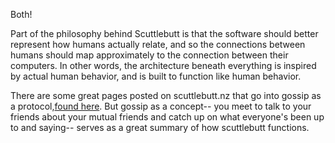 Both!

Part of the philosophy behind Scuttlebutt is that the software should better represent how humans actually relate, and so the connections between humans should map approximately to the connection between their computers. In other words, the architecture beneath everything is inspired by actual human behavior, and is built to function like human behavior.

There are some great pages posted on scuttlebutt.nz that go into gossip as a protocol,[found here](https://www.scuttlebutt.nz/concepts/gossip.html). But gossip as a concept-- you meet to talk to your friends about your mutual friends and catch up on what everyone's been up to and saying-- serves as a great summary of how scuttlebutt functions.

